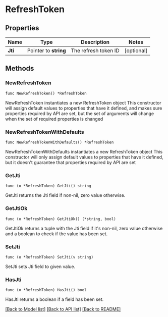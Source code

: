 # RefreshToken

## Properties

Name | Type | Description | Notes
------------ | ------------- | ------------- | -------------
**Jti** | Pointer to **string** | The refresh token ID | [optional] 

## Methods

### NewRefreshToken

`func NewRefreshToken() *RefreshToken`

NewRefreshToken instantiates a new RefreshToken object
This constructor will assign default values to properties that have it defined,
and makes sure properties required by API are set, but the set of arguments
will change when the set of required properties is changed

### NewRefreshTokenWithDefaults

`func NewRefreshTokenWithDefaults() *RefreshToken`

NewRefreshTokenWithDefaults instantiates a new RefreshToken object
This constructor will only assign default values to properties that have it defined,
but it doesn't guarantee that properties required by API are set

### GetJti

`func (o *RefreshToken) GetJti() string`

GetJti returns the Jti field if non-nil, zero value otherwise.

### GetJtiOk

`func (o *RefreshToken) GetJtiOk() (*string, bool)`

GetJtiOk returns a tuple with the Jti field if it's non-nil, zero value otherwise
and a boolean to check if the value has been set.

### SetJti

`func (o *RefreshToken) SetJti(v string)`

SetJti sets Jti field to given value.

### HasJti

`func (o *RefreshToken) HasJti() bool`

HasJti returns a boolean if a field has been set.


[[Back to Model list]](../README.md#documentation-for-models) [[Back to API list]](../README.md#documentation-for-api-endpoints) [[Back to README]](../README.md)


